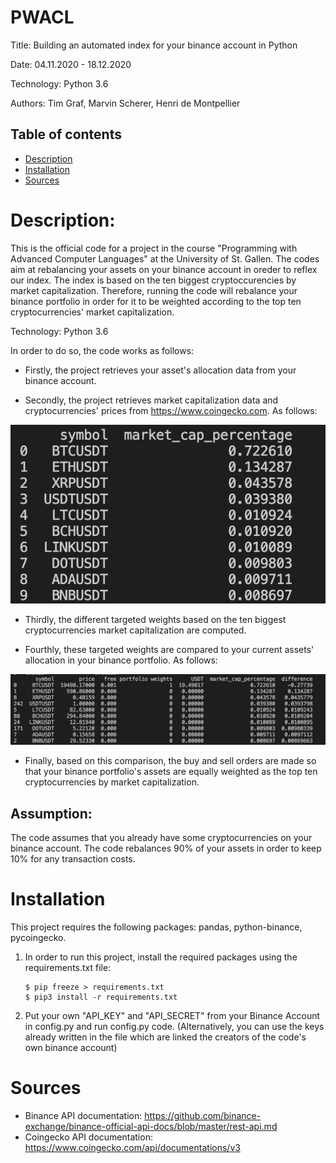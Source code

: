 # PWACL
Title: Building an automated index for your binance account in Python

Date: 04.11.2020 - 18.12.2020

Technology: Python 3.6

Authors: Tim Graf, Marvin Scherer, Henri de Montpellier

## Table of contents
* [Description](#Description)
* [Installation](#Installation)
* [Sources](#Sources)


# Description:

This is the official code for a project in the course "Programming with Advanced Computer Languages" at the University of St. Gallen. The codes aim at rebalancing your assets on your binance account in oreder to reflex our index. The index is based on the ten biggest cryptoccurencies by market capitalization. Therefore, running the code will rebalance your binance portfolio in order for it to be weighted according to the top ten cryptocurrencies' market capitalization.

Technology: Python 3.6

In order to do so, the code works as follows:

* Firstly, the project retrieves your asset's allocation data from your binance account.

* Secondly, the project retrieves market capitalization data and cryptocurrencies' prices from https://www.coingecko.com. As follows:

![Marketcaptable](/marketcaps.png)

* Thirdly, the different targeted weights based on the ten biggest cryptocurrencies market capitalization are computed.

* Fourthly, these targeted weights are compared to your current assets' allocation in your binance portfolio. As follows:

![Adjusted_MC](/Adjusted_MC.png)

* Finally, based on this comparison, the buy and sell orders are made so that your binance portfolio's assets are equally weighted as the top ten cryptocurrencies by market capitalization.

## Assumption: 
The code assumes that you already have some cryptocurrencies on your binance account.
The code rebalances 90% of your assets in order to keep 10% for any transaction costs.

# Installation
This project requires the following packages: pandas, python-binance, pycoingecko.

1) In order to run this project, install the required packages using the requirements.txt file: 
    ```
    $ pip freeze > requirements.txt
    $ pip3 install -r requirements.txt
    ```
2) Put your own "API_KEY" and "API_SECRET" from your Binance Account in config.py and run config.py code. 
(Alternatively, you can use the keys already written in the file which are linked the creators of the code's own binance account)

# Sources
* Binance API documentation: https://github.com/binance-exchange/binance-official-api-docs/blob/master/rest-api.md 
* Coingecko API documentation: https://www.coingecko.com/api/documentations/v3 



